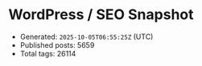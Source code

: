 # WordPress / SEO Snapshot

- Generated: `2025-10-05T06:55:25Z` (UTC)
- Published posts: 5659
- Total tags: 26114
